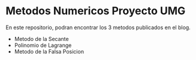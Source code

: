 # Metodos Numericos Proyecto UMG

En este repositorio, podran encontrar los 3 metodos publicados en el blog.

* Metodo de la Secante
* Polinomio de Lagrange
* Metodo de la Falsa Posicion
